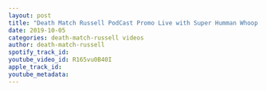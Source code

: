 ```yaml
---
layout: post
title: "Death Match Russell PodCast Promo Live with Super Humman Whoop Whoop #this####!"
date: 2019-10-05
categories: death-match-russell videos
author: death-match-russell
spotify_track_id: 
youtube_video_id: R165vu0B40I
apple_track_id: 
youtube_metadata: 
---
```

